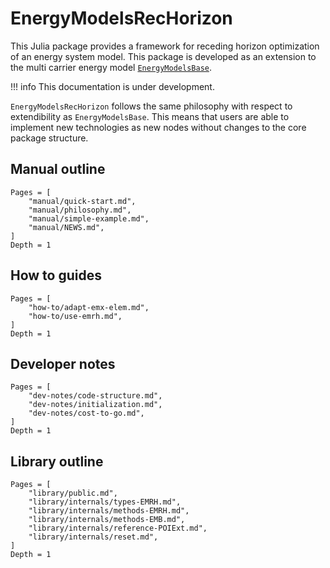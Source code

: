# EnergyModelsRecHorizon

This Julia package provides a framework for receding horizon optimization of an energy system model.
This package is developed as an extension to the multi carrier energy model [`EnergyModelsBase`](https://energymodelsx.github.io/EnergyModelsBase.jl/).

!!! info
    This documentation is under development.

`EnergyModelsRecHorizon` follows the same philosophy with respect to extendibility as `EnergyModelsBase`.
This means that users are able to implement new technologies as new nodes without changes to the core package structure.

## Manual outline

```@contents
Pages = [
    "manual/quick-start.md",
    "manual/philosophy.md",
    "manual/simple-example.md",
    "manual/NEWS.md",
]
Depth = 1
```

## How to guides

```@contents
Pages = [
    "how-to/adapt-emx-elem.md",
    "how-to/use-emrh.md",
]
Depth = 1
```

## Developer notes

```@contents
Pages = [
    "dev-notes/code-structure.md",
    "dev-notes/initialization.md",
    "dev-notes/cost-to-go.md",
]
Depth = 1
```

## Library outline

```@contents
Pages = [
    "library/public.md",
    "library/internals/types-EMRH.md",
    "library/internals/methods-EMRH.md",
    "library/internals/methods-EMB.md",
    "library/internals/reference-POIExt.md",
    "library/internals/reset.md",
]
Depth = 1
```
